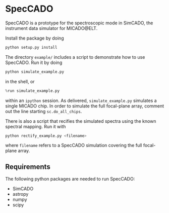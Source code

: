 # SpecCADO

SpecCADO is a prototype for the spectroscopic mode in SimCADO, the instrument data simulator for MICADO@ELT.

Install the package by doing
```sh
python setup.py install
```

The directory `example/` includes a script to demonstrate how to use SpecCADO. Run it by doing
```sh
python simulate_example.py
```
in the shell, or
```python
%run simulate_example.py
```
within an `ipython` session. As delivered, `simulate_example.py` simulates a single MICADO chip. In order to simulate the full focal-plane array, comment out the line starting `sc.do_all_chips`.

There is also a script that recifies the simulated spectra using the
known spectral mapping. Run it with
```sh
python rectify_example.py <filename>
```
where ``filename`` refers to a SpecCADO simulation covering the full
focal-plane array.

## Requirements

The following python packages are needed to run SpecCADO:
* SimCADO
* astropy
* numpy
* scipy
